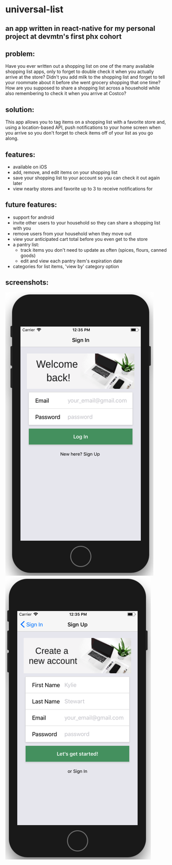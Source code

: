 # universal-list
## an app written in react-native for my personal project at devmtn's first phx cohort 

## problem:
Have you ever written out a shopping list on one of the many available shopping list apps, only to forget to double check it when you actually arrive at the store? Didn't you add milk to the shopping list and forget to tell your roommate about it before she went grocery shopping that one time? How are you supposed to share a shopping list across a household while also remembering to check it when you arrive at Costco? 

## solution:
This app allows you to tag items on a shopping list with a favorite store and, using a location-based API, push notifications to your home screen when you arrive so you don't forget to check items off of your list as you go along. 

## features:
- available on iOS 
- add, remove, and edit items on your shopping list
- save your shopping list to your account so you can check it out again later
- view nearby stores and favorite up to 3 to receive notifications for

## future features:
- support for android
- invite other users to your household so they can share a shopping list with you
- remove users from your household when they move out
- view your anticipated cart total before you even get to the store
- a pantry list: 
    - track items you don't need to update as often (spices, flours, canned goods)
    - edit and view each pantry item's expiration date
- categories for list items, 'view by' category option 

## screenshots:
![Please Sign In](./src/assets/screenshots/sign-in.png)
![Create a New Account](./src/assets/screenshots/sign-up.png)